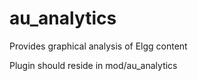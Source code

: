 au_analytics
============

Provides graphical analysis of Elgg content

Plugin should reside in mod/au_analytics